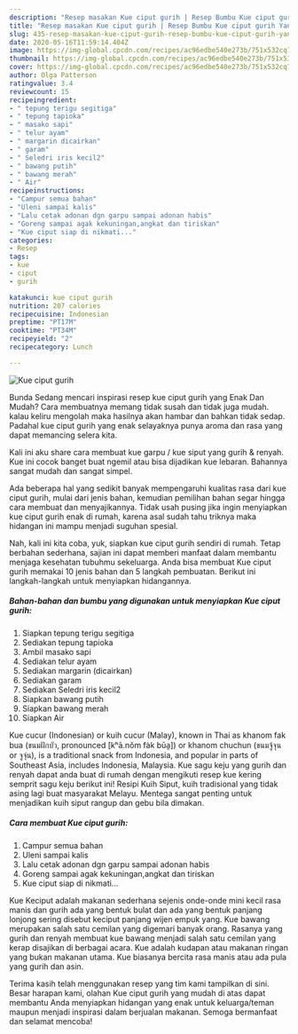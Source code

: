 ```yaml
---
description: "Resep masakan Kue ciput gurih | Resep Bumbu Kue ciput gurih Yang Sedap"
title: "Resep masakan Kue ciput gurih | Resep Bumbu Kue ciput gurih Yang Sedap"
slug: 435-resep-masakan-kue-ciput-gurih-resep-bumbu-kue-ciput-gurih-yang-sedap
date: 2020-05-16T11:59:14.404Z
image: https://img-global.cpcdn.com/recipes/ac96edbe540e273b/751x532cq70/kue-ciput-gurih-foto-resep-utama.jpg
thumbnail: https://img-global.cpcdn.com/recipes/ac96edbe540e273b/751x532cq70/kue-ciput-gurih-foto-resep-utama.jpg
cover: https://img-global.cpcdn.com/recipes/ac96edbe540e273b/751x532cq70/kue-ciput-gurih-foto-resep-utama.jpg
author: Olga Patterson
ratingvalue: 3.4
reviewcount: 15
recipeingredient:
- " tepung terigu segitiga"
- " tepung tapioka"
- " masako sapi"
- " telur ayam"
- " margarin dicairkan"
- " garam"
- " Seledri iris kecil2"
- " bawang putih"
- " bawang merah"
- " Air"
recipeinstructions:
- "Campur semua bahan"
- "Uleni sampai kalis"
- "Lalu cetak adonan dgn garpu sampai adonan habis"
- "Goreng sampai agak kekuningan,angkat dan tiriskan"
- "Kue ciput siap di nikmati..."
categories:
- Resep
tags:
- kue
- ciput
- gurih

katakunci: kue ciput gurih 
nutrition: 207 calories
recipecuisine: Indonesian
preptime: "PT17M"
cooktime: "PT34M"
recipeyield: "2"
recipecategory: Lunch

---
```



![Kue ciput gurih](https://img-global.cpcdn.com/recipes/ac96edbe540e273b/751x532cq70/kue-ciput-gurih-foto-resep-utama.jpg)

Bunda Sedang mencari inspirasi resep kue ciput gurih yang Enak Dan Mudah? Cara membuatnya memang tidak susah dan tidak juga mudah. kalau keliru mengolah maka hasilnya akan hambar dan bahkan tidak sedap. Padahal kue ciput gurih yang enak selayaknya punya aroma dan rasa yang dapat memancing selera kita.

Kali ini aku share cara membuat kue garpu / kue siput yang gurih &amp; renyah. Kue ini cocok banget buat ngemil atau bisa dijadikan kue lebaran. Bahannya sangat mudah dan sangat simpel.

Ada beberapa hal yang sedikit banyak mempengaruhi kualitas rasa dari kue ciput gurih, mulai dari jenis bahan, kemudian pemilihan bahan segar hingga cara membuat dan menyajikannya. Tidak usah pusing jika ingin menyiapkan kue ciput gurih enak di rumah, karena asal sudah tahu triknya maka hidangan ini mampu menjadi suguhan spesial.


Nah, kali ini kita coba, yuk, siapkan kue ciput gurih sendiri di rumah. Tetap berbahan sederhana, sajian ini dapat memberi manfaat dalam membantu menjaga kesehatan tubuhmu sekeluarga. Anda bisa membuat Kue ciput gurih memakai 10 jenis bahan dan 5 langkah pembuatan. Berikut ini langkah-langkah untuk menyiapkan hidangannya.

<!--inarticleads1-->

##### Bahan-bahan dan bumbu yang digunakan untuk menyiapkan Kue ciput gurih:

1. Siapkan  tepung terigu segitiga
1. Sediakan  tepung tapioka
1. Ambil  masako sapi
1. Sediakan  telur ayam
1. Sediakan  margarin (dicairkan)
1. Sediakan  garam
1. Sediakan  Seledri iris kecil2
1. Siapkan  bawang putih
1. Siapkan  bawang merah
1. Siapkan  Air


Kue cucur (Indonesian) or kuih cucur (Malay), known in Thai as khanom fak bua (ขนมฝักบัว, pronounced [kʰā.nǒm fàk būa̯]) or khanom chuchun (ขนมจู้จุน or จูจุ่น), is a traditional snack from Indonesia, and popular in parts of Southeast Asia, includes Indonesia, Malaysia. Kue sagu keju yang gurih dan renyah dapat anda buat di rumah dengan mengikuti resep kue kering semprit sagu keju berikut ini! Resipi Kuih Siput, kuih tradisional yang tidak asing lagi buat masyarakat Melayu. Mentega sangat penting untuk menjadikan kuih siput rangup dan gebu bila dimakan. 

<!--inarticleads2-->

##### Cara membuat Kue ciput gurih:

1. Campur semua bahan
1. Uleni sampai kalis
1. Lalu cetak adonan dgn garpu sampai adonan habis
1. Goreng sampai agak kekuningan,angkat dan tiriskan
1. Kue ciput siap di nikmati...


Kue Keciput adalah makanan sederhana sejenis onde-onde mini kecil rasa manis dan gurih ada yang bentuk bulat dan ada yang bentuk panjang lonjong sering disebut keciput panjang wijen empuk yang. Kue bawang merupakan salah satu cemilan yang digemari banyak orang. Rasanya yang gurih dan renyah membuat kue bawang menjadi salah satu cemilan yang kerap disajikan di berbagai acara. Kue adalah kudapan atau makanan ringan yang bukan makanan utama. Kue biasanya bercita rasa manis atau ada pula yang gurih dan asin. 

Terima kasih telah menggunakan resep yang tim kami tampilkan di sini. Besar harapan kami, olahan Kue ciput gurih yang mudah di atas dapat membantu Anda menyiapkan hidangan yang enak untuk keluarga/teman maupun menjadi inspirasi dalam berjualan makanan. Semoga bermanfaat dan selamat mencoba!
